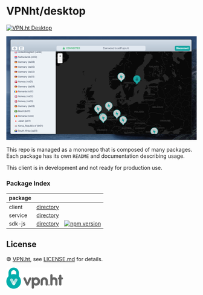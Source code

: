 # VPNht/desktop

[![VPN.ht Desktop](https://github.com/vpnht/desktop/workflows/VPN.ht%20Desktop/badge.svg)](https://github.com/vpnht/desktop/actions)

[![VPN.ht Desktop 1.0.1 on macOS Catalina](images/darwin.jpg)](https://github.com/vpnht/desktop/releases)

This repo is managed as a monorepo that is composed of many packages.
Each package has its own `README` and documentation describing usage.

This client is in development and not ready for production use.

### Package Index

| package |     |     |
| ------- | --- | --- |
| client       | [directory](packages/client)  |
| service      | [directory](packages/service) |
| sdk-js       | [directory](packages/sdk-js)  | [![npm version](https://badge.fury.io/js/%40vpnht%2Fsdk.svg)](https://badge.fury.io/js/%40vpnht%2Fsdk) |

## License

&copy; [VPN.ht](https://vpn.ht/), see [LICENSE.md](LICENSE.md) for details.

<a href="https://vpn.ht/"><img src="images/logo.png" alt="VPN.ht" /></a>
